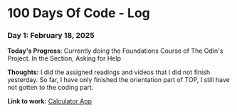 # 100 Days Of Code - Log

### Day 1: February 18, 2025

**Today's Progress**: Currently doing the Foundations Course of The Odin's Project. In the Section, Asking for Help

**Thoughts:** I did the assigned readings and videos that I did not finish yesterday. So far, I have only finished the orientation part of TOP, I still have not gotten to the coding part. 

**Link to work:** [Calculator App](http://www.example.com)


